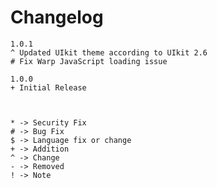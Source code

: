 # Changelog

	1.0.1
    ^ Updated UIkit theme according to UIkit 2.6
	# Fix Warp JavaScript loading issue

	1.0.0
	+ Initial Release



	* -> Security Fix
	# -> Bug Fix
	$ -> Language fix or change
	+ -> Addition
	^ -> Change
	- -> Removed
	! -> Note

